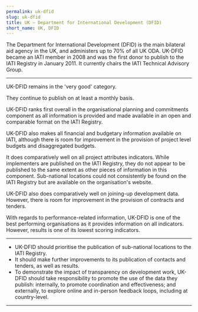 ```yaml
---
permalink: uk-dfid
slug: uk-dfid
title: UK – Department for International Development (DFID)
short_name: UK, DFID
---
```


The Department for International Development (DFID) is the main bilateral aid agency in the UK, and administers up to 70% of all UK ODA. UK-DFID became an IATI member in 2008 and was the first donor to publish to the IATI Registry in January 2011. It currently chairs the IATI Technical Advisory Group.

---

UK-DFID remains in the 'very good' category.

They continue to publish on at least a monthly basis.

UK-DFID ranks first overall in the organisational planning and commitments component as all information is provided and made available in an open and comparable format on the IATI Registry.

UK-DFID also makes all financial and budgetary information available on IATI, although there is room for improvement in the provision of project level budgets and disaggregated budgets.

It does comparatively well on all project attributes indicators. While implementers are published on the IATI Registry, they do not appear to be published to the same extent as other pieces of information in this component. Sub-national locations could not consistently be found on the IATI Registry but are available on the organisation's website.

UK-DFID also does comparatively well on joining-up development data. However, there is room for improvement in the provision of contracts and tenders.

With regards to performance-related information, UK-DFID is one of the best performing organisations as it provides information on all indicators. However, results is one of its lowest scoring indicators.

---

 * UK-DFID should prioritise the publication of sub-national locations to the IATI Registry.
 * It should make further improvements to its publication of contacts and tenders, as well as results.
 * To demonstrate the impact of transparency on development work, UK-DFID should take responsibility to promote the use of the data they publish: internally, to promote coordination and effectiveness; and externally, to explore online and in-person feedback loops, including at country-level.

---
